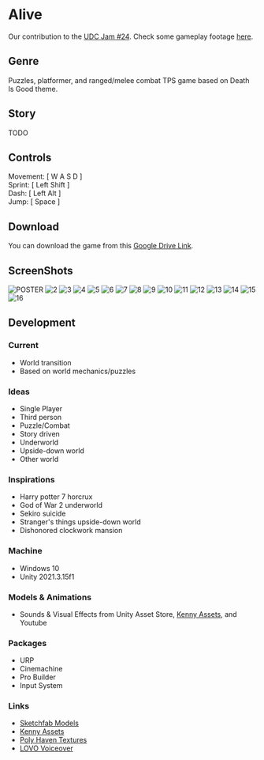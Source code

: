 # Alive

Our contribution to the [UDC Jam #24](https://itch.io/jam/udc-jam-24/). Check some gameplay footage [here](.).

## Genre

Puzzles, platformer, and ranged/melee combat TPS game based on Death Is Good theme.

## Story

TODO

## Controls

Movement: [ W A S D ]  
Sprint: [ Left Shift ]  
Dash: [ Left Alt ]  
Jump: [ Space ]

## Download

You can download the game from this [Google Drive Link](.).

## ScreenShots


![POSTER](https://user-images.githubusercontent.com/68661639/207155239-23113d00-28ea-46a7-80e1-e8b0765d302d.JPG)
![2](https://user-images.githubusercontent.com/68661639/207155132-776051d1-4f0f-4be3-8305-b59df7ddda8c.JPG)
![3](https://user-images.githubusercontent.com/68661639/207155136-25d0d247-31e4-4bea-94a8-4221f5f7d7cc.JPG)
![4](https://user-images.githubusercontent.com/68661639/207155142-1c4b8aef-78bb-4656-973e-ab861dea322a.JPG)
![5](https://user-images.githubusercontent.com/68661639/207155150-f6b03e70-a0ae-4b5e-b62c-e38d5c52f8b9.JPG)
![6](https://user-images.githubusercontent.com/68661639/207155158-db275238-d5b3-409c-ac27-b491140bfd4b.JPG)
![7](https://user-images.githubusercontent.com/68661639/207155163-1f36f386-cf55-455d-9a85-c1a84019138f.JPG)
![8](https://user-images.githubusercontent.com/68661639/207155172-a71c850f-53e6-42f9-9533-ca04b5705270.JPG)
![9](https://user-images.githubusercontent.com/68661639/207155179-18728298-3212-4960-a505-667591138fac.JPG)
![10](https://user-images.githubusercontent.com/68661639/207155186-71e7e718-c56b-4b63-a04c-2d27d0a39826.JPG)
![11](https://user-images.githubusercontent.com/68661639/207155195-b994f0a5-a44f-40aa-a3ea-9bf96643c817.JPG)
![12](https://user-images.githubusercontent.com/68661639/207155199-2aa5570a-7641-49eb-99c7-c45679df8b69.JPG)
![13](https://user-images.githubusercontent.com/68661639/207155205-e236643a-5181-493f-b0c2-86e4552a2ed0.JPG)
![14](https://user-images.githubusercontent.com/68661639/207155215-a2106188-9698-48db-9f1f-a8340c4b30c2.JPG)
![15](https://user-images.githubusercontent.com/68661639/207155230-5d87c22c-0495-45c5-b94c-efcb98813ac1.JPG)
![16](https://user-images.githubusercontent.com/68661639/207155235-640c5b39-feba-45d6-8147-58e1002b4555.JPG)



## Development

### Current

- World transition
- Based on world mechanics/puzzles

### Ideas

- Single Player
- Third person
- Puzzle/Combat
- Story driven
- Underworld
- Upside-down world
- Other world

### Inspirations

- Harry potter 7 horcrux
- God of War 2 underworld
- Sekiro suicide
- Stranger's things upside-down world
- Dishonored clockwork mansion

### Machine

- Windows 10
- Unity 2021.3.15f1

### Models & Animations

- Sounds & Visual Effects from Unity Asset Store, [Kenny Assets](https://kenney.nl/), and Youtube

### Packages

- URP
- Cinemachine
- Pro Builder
- Input System

### Links

- [Sketchfab Models](https://sketchfab.com/)
- [Kenny Assets](https://kenney.nl/)
- [Poly Haven Textures](https://polyhaven.com/)
- [LOVO Voiceover](https://studio.lovo.ai/)
